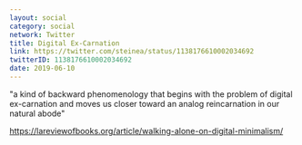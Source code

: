 ```yaml
---
layout: social
category: social
network: Twitter
title: Digital Ex-Carnation
link: https://twitter.com/steinea/status/1138176610002034692
twitterID: 1138176610002034692
date: 2019-06-10
---
```


"a kind of backward phenomenology that begins with the problem of digital ex-carnation and moves us closer toward an analog reincarnation in our natural abode"

<https://lareviewofbooks.org/article/walking-alone-on-digital-minimalism/>
